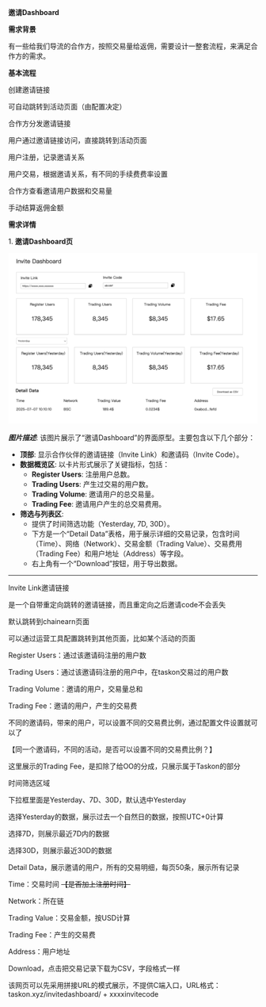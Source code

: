 **邀请Dashboard**

**需求背景**

有一些给我们导流的合作方，按照交易量给返佣，需要设计一整套流程，来满足合作方的需求。

**基本流程**

创建邀请链接

可自动跳转到活动页面（由配置决定）

合作方分发邀请链接

用户通过邀请链接访问，直接跳转到活动页面

用户注册，记录邀请关系

用户交易，根据邀请关系，有不同的手续费费率设置

合作方查看邀请用户数据和交易量

手动结算返佣金额

**需求详情**

1\. **邀请Dashboard页**

<img src="./media/media/image1.png" style="width:5.75in;height:3.inspire-shot" />

***图片描述***:
该图片展示了“邀请Dashboard”的界面原型。主要包含以下几个部分：

- **顶部**: 显示合作伙伴的邀请链接（Invite Link）和邀请码（Invite Code）。
- **数据概览区**: 以卡片形式展示了关键指标，包括：
  - **Register Users**: 注册用户总数。
  - **Trading Users**: 产生过交易的用户数。
  - **Trading Volume**: 邀请用户的总交易量。
  - **Trading Fee**: 邀请用户产生的总交易费用。
- **筛选与列表区**:
  - 提供了时间筛选功能（Yesterday, 7D, 30D）。
  - 下方是一个“Detail Data”表格，用于展示详细的交易记录，包含时间（Time）、网络（Network）、交易金额（Trading
    Value）、交易费用（Trading Fee）和用户地址（Address）等字段。
  - 右上角有一个“Download”按钮，用于导出数据。

---

Invite Link邀请链接

是一个自带重定向跳转的邀请链接，而且重定向之后邀请code不会丢失

默认跳转到chainearn页面

可以通过运营工具配置跳转到其他页面，比如某个活动的页面

Register Users：通过该邀请码注册的用户数

Trading Users：通过该邀请码注册的用户中，在taskon交易过的用户数

Trading Volume：邀请的用户，交易量总和

Trading Fee：邀请的用户，产生的交易费

不同的邀请码，带来的用户，可以设置不同的交易费比例，通过配置文件设置就可以了

【同一个邀请码，不同的活动，是否可以设置不同的交易费比例？】

这里展示的Trading Fee，是扣除了给OO的分成，只展示属于Taskon的部分

时间筛选区域

下拉框里面是Yesterday、7D、30D，默认选中Yesterday

选择Yesterday的数据，展示过去一个自然日的数据，按照UTC+0计算

选择7D，则展示最近7D内的数据

选择30D，则展示最近30D的数据

Detail Data，展示邀请的用户，所有的交易明细，每页50条，展示所有记录

Time：交易时间 ~~【是否加上注册时间】~~

Network：所在链

Trading Value：交易金额，按USD计算

Trading Fee：产生的交易费

Address：用户地址

Download，点击把交易记录下载为CSV，字段格式一样

该网页可以先采用拼接URL的模式展示，不提供C端入口，URL格式：taskon.xyz/invitedashboard/ + xxxxinvitecode
